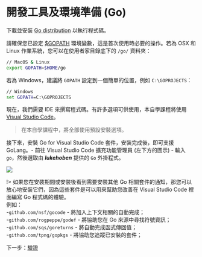 # 開發工具及環境準備 (Go)

下載並安裝 [Go distribution](https://golang.org/doc/install) 以執行程式碼。 

請確保您已設定 [$GOPATH](https://github.com/golang/go/wiki/GOPATH) 環境變數，這是首次使用時必要的操作。若為 OSX 和 Linux 作業系統，您可以在使用者家目錄底下的 `/go/` 資料夾：

```bash
// MacOS & Linux
export GOPATH=$HOME/go
```

若為 Windows，建議將 `GOPATH` 設定到一個簡單的位置，例如 `C:\GOPROJECTS`：

```cmd
// Windows
set GOPATH=C:\GOPROJECTS
```

現在，我們需要 IDE 來撰寫程式碼。有許多選項可供使用，本自學課程將使用 [Visual Studio Code](https://code.visualstudio.com/)。

> 在本自學課程中，將全部使用預設安裝選項。

接下來，安裝 Go for Visual Studio Code 套件，安裝完成後，即可支援 GoLang。- 前往 Visual Studio Code 擴充功能管理員 (左下方的圖示) - 輸入 `go`，然後選取由 ***lukehoben*** 提供的 `Go` 外掛程式。

![](_media/go/install_go_extension.gif) 


!> 如果您在安裝期間或安裝後看到需要安裝其他 Go 相關套件的通知，那您可以放心地安裝它們，因為這些套件是可以用來幫助您改善在 Visual Studio Code 裡面編寫 Go 程式碼的體驗。     
例如：    
 -`github.com/nsf/gocode` - 將加入上下文相關的自動完成；    
 -`github.com/rogpeppe/godef` \- 將協助您在 Go 來源中尋找符號資訊；    
 -`github.com/sqs/goreturns` - 將自動完成函式傳回值；    
 -`github.com/tpng/gopkgs` \- 將協助您追蹤已安裝的套件；

下一步：[驗證](/zh-TW/oauth/)